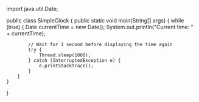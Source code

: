 import java.util.Date;

public class SimpleClock {
    public static void main(String[] args) {
        while (true) {
            Date currentTime = new Date();
            System.out.println("Current time: " + currentTime);
            
            // Wait for 1 second before displaying the time again
            try {
                Thread.sleep(1000);
            } catch (InterruptedException e) {
                e.printStackTrace();
            }
        }
    }
}
